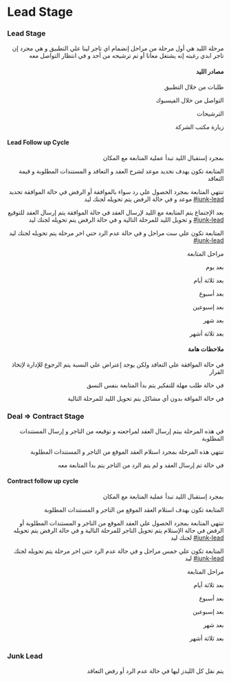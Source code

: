# Lead Stage

### Lead Stage

<p align="right">مرحلة الليد هي أول مرحلة من مراحل إنضمام اي تاجر لينا علي التطبيق و هي مجرد إن تاجر ابدي رغبته إنه يشتغل معانا أو تم ترشيحه من أحد و في انتظار التواصل معه</p>

<h4 align="right">مصادر الليد</h4>

<p align="right">طلبات من خلال التطبيق</p>

<p align="right">التواصل من خلال الفيسبوك</p>

<p align="right">الترشيحات</p>

<p align="right">زيارة مكتب الشركة</p>

#### Lead Follow up Cycle

<p align="right">بمجرد إستقبال الليد تبدأ عملية المتابعة مع المكان</p>

<p align="right">المتابعة تكون بهدف تحديد موعد لشرح العقد و التعاقد و المستندات المطلوبة و قيمة التعاقد</p>

<p align="right">تنتهي المتابعة بمجرد الحصول علي رد سواء بالموافقة أو الرفض في حالة الموافقة تحديد موعد و في حالة الرفض يتم تحويله لجنك ليد <a data-mention href="lead-stage.md#junk-lead">#junk-lead</a></p>

<p align="right">بعد الإجتماع يتم المتابعة مع الليد لإرسال العقد في حالة الموافقة يتم إرسال العقد للتوقيع و تحويل الليد للمرحلة التالية و في حالة الرفض يتم تحويله لجنك ليد <a data-mention href="lead-stage.md#junk-lead">#junk-lead</a></p>

<p align="right">المتابعة تكون علي ست مراحل و في حالة عدم الرد حتي اخر مرحلة يتم تحويله لجنك ليد <a data-mention href="lead-stage.md#junk-lead">#junk-lead</a></p>

<p align="right">مراحل المتابعة</p>

<p align="right">بعد يوم</p>

<p align="right">بعد ثلاثة أيام</p>

<p align="right">بعد أسبوع</p>

<p align="right">بعد إسبوعين</p>

<p align="right">بعد شهر</p>

<p align="right">بعد ثلاثة أشهر</p>

<h4 align="right">ملاحظات هامة </h4>

<p align="right">في حالة الموافقة علي التعاقد ولكن يوجد إعتراض علي النسبة يتم الرجوع للإدارة لإتخاذ القرار</p>

<p align="right">في حالة طلب مهلة للتفكير يتم بدأ المتابعة بنفس النسق</p>

<p align="right">في حالة المواقة بدون أي مشاكل يتم تحويل الليد للمرحلة التالية</p>

### Deal ⇒ Contract Stage

<p align="right">في هذه المرحلة بيتم إرسال العقد لمراجعته و توقيعه من التاجر و إرسال المستندات المطلوبة </p>

<p align="right">تنتهي هذه المرحلة بمجرد استلام العقد الموقع من التاجر و المستندات المطلوبة</p>

<p align="right">في حالة تم إرسال العقد و لم يتم الرد من التاجر يتم بدأ المتابعة معه</p>

#### Contract follow up cycle

<p align="right">بمجرد إستقبال الليد تبدأ عملية المتابعة مع المكان</p>

<p align="right">المتابعة تكون بهدف استلام العقد الموقع من التاجر و المستندات المطلوبة</p>

<p align="right">تنتهي المتابعة بمجرد الحصول علي العقد الموقع من التاجر و المستندات المطلوبة أو الرفض في حالة الإستلام يتم تحويل التاجر للمرحلة التالية و في حالة الرفض يتم تحويله لجنك ليد <a data-mention href="lead-stage.md#junk-lead">#junk-lead</a></p>

<p align="right">المتابعة تكون علي خمس مراحل و في حالة عدم الرد حتي اخر مرحلة يتم تحويله لجنك ليد <a data-mention href="lead-stage.md#junk-lead">#junk-lead</a></p>

<p align="right">مراحل المتابعة</p>

<p align="right">بعد ثلاثة أيام</p>

<p align="right">بعد أسبوع</p>

<p align="right">بعد إسبوعين</p>

<p align="right">بعد شهر</p>

<p align="right">بعد ثلاثة أشهر</p>

### Junk Lead

<p align="right">يتم نقل كل الليدز ليها في حالة عدم الرد أو رفض التعاقد</p>
